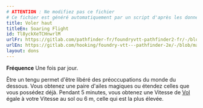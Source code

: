 ```yaml
---
# ATTENTION : Ne modifiez pas ce fichier
# Ce fichier est généré automatiquement par un script d'après les données du module Foundry VTT officiel et de sa traduction
title: Voler haut
titleEn: Soaring Flight
id: Tl8yckXeTCHnwrlM
urlFr: https://gitlab.com/pathfinder-fr/foundryvtt-pathfinder2-fr/-/blob/master/data/feats/Tl8yckXeTCHnwrlM.htm
urlEn: https://gitlab.com/hooking/foundry-vtt---pathfinder-2e/-/blob/master/packs/data/feats.db/soaring-flight.json
layout: dons
---
```

**Fréquence** Une fois par jour.

Être un tengu permet d'être libéré des préoccupations du monde du dessous. Vous obtenez une paire d'ailes magiques ou étendez celles que vous possédez déjà. Pendant 5 minutes, vous obtenez une Vitesse de [Vol](../actions/voler.md) égale à votre Vitesse au sol ou 6 m, celle qui est la plus élevée.
